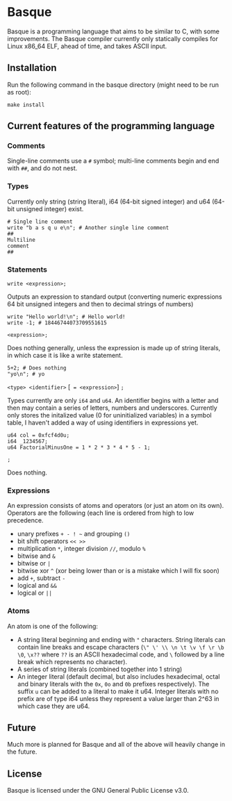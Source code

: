 # Basque
Basque is a programming language that aims to be similar to C, with some improvements. The Basque compiler currently only statically compiles for Linux x86\_64 ELF, ahead of time, and takes ASCII input.

## Installation
Run the following command in the basque directory (might need to be run as root):
```
make install
```

## Current features of the programming language
### Comments
Single-line comments use a `#` symbol; multi-line comments begin and end with `##`, and do not nest.
### Types
Currently only string (string literal), i64 (64-bit signed integer) and u64 (64-bit unsigned integer) exist.
```
# Single line comment
write "b a s q u e\n"; # Another single line comment
##
Multiline
comment
##
```
### Statements
`write <expression>;`

Outputs an expression to standard output (converting numeric expressions 64 bit unsigned integers and then to decimal strings of numbers)
```
write "Hello world!\n"; # Hello world!
write -1; # 18446744073709551615
```

`<expression>;`

Does nothing generally, unless the expression is made up of string literals, in which case it is like a write statement.
```
5+2; # Does nothing
"yo\n"; # yo
```

`<type> <identifier>` [` = <expression>`] `;`

Types currently are only `i64` and `u64`. An identifier begins with a letter and then may contain a series of letters, numbers and underscores. Currently only stores the initalized value (0 for uninitialized variables) in a symbol table, I haven't added a way of using identifiers in expressions yet.
```
u64 col = 0xfcf4d0u;
i64 _1234567;
u64 FactorialMinusOne = 1 * 2 * 3 * 4 * 5 - 1;
```

`;`

Does nothing.

### Expressions
An expression consists of atoms and operators (or just an atom on its own).
Operators are the following (each line is ordered from high to low precedence.
- unary prefixes `+ - ! ~` and grouping `()`
- bit shift operators `<< >>`
- multiplication `*`, integer division `//`, modulo `%`
- bitwise and `&`
- bitwise or `|`
- bitwise xor `^` (xor being lower than or is a mistake which I will fix soon)
- add `+`, subtract `-`
- logical and `&&`
- logical or `||`

### Atoms
An atom is one of the following:
- A string literal beginning and ending with `"` characters. String literals can contain line breaks and escape characters (`\" \' \\ \n \t \v \f \r \b \0`, `\x??` where `??` is an ASCII hexadecimal code, and `\` followed by a line break which represents no character).
- A series of string literals (combined together into 1 string)
- An integer literal (default decimal, but also includes hexadecimal, octal and binary literals with the `0x`, `0o` and `0b` prefixes respectively). The suffix `u` can be added to a literal to make it u64. Integer literals with no prefix are of type i64 unless they represent a value larger than 2^63 in which case they are u64.

## Future
Much more is planned for Basque and all of the above will heavily change in the future.

## License
Basque is licensed under the GNU General Public License v3.0.

